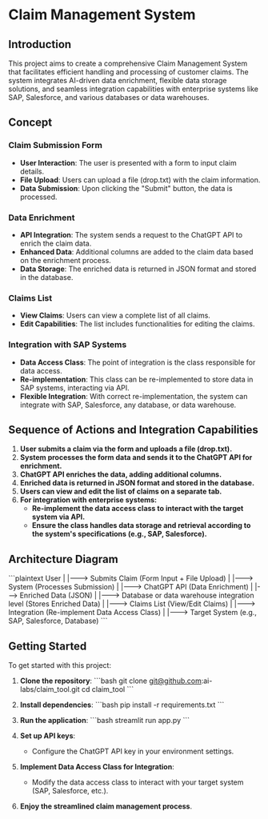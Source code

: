
# Claim Management System

## Introduction

This project aims to create a comprehensive Claim Management System that facilitates efficient handling and processing of customer claims. The system integrates AI-driven data enrichment, flexible data storage solutions, and seamless integration capabilities with enterprise systems like SAP, Salesforce, and various databases or data warehouses.

## Concept

### Claim Submission Form
- **User Interaction**: The user is presented with a form to input claim details.
- **File Upload**: Users can upload a file (drop.txt) with the claim information.
- **Data Submission**: Upon clicking the "Submit" button, the data is processed.

### Data Enrichment
- **API Integration**: The system sends a request to the ChatGPT API to enrich the claim data.
- **Enhanced Data**: Additional columns are added to the claim data based on the enrichment process.
- **Data Storage**: The enriched data is returned in JSON format and stored in the database.

### Claims List
- **View Claims**: Users can view a complete list of all claims.
- **Edit Capabilities**: The list includes functionalities for editing the claims.

### Integration with SAP Systems
- **Data Access Class**: The point of integration is the class responsible for data access.
- **Re-implementation**: This class can be re-implemented to store data in SAP systems, interacting via API.
- **Flexible Integration**: With correct re-implementation, the system can integrate with SAP, Salesforce, any database, or data warehouse.

## Sequence of Actions and Integration Capabilities

1. **User submits a claim via the form and uploads a file (drop.txt).**
2. **System processes the form data and sends it to the ChatGPT API for enrichment.**
3. **ChatGPT API enriches the data, adding additional columns.**
4. **Enriched data is returned in JSON format and stored in the database.**
5. **Users can view and edit the list of claims on a separate tab.**
6. **For integration with enterprise systems:**
   - **Re-implement the data access class to interact with the target system via API.**
   - **Ensure the class handles data storage and retrieval according to the system's specifications (e.g., SAP, Salesforce).**

## Architecture Diagram

\`\`\`plaintext
User
  |
  |---> Submits Claim (Form Input + File Upload)
        |
        |---> System (Processes Submission)
                |
                |---> ChatGPT API (Data Enrichment)
                        |
                        |---> Enriched Data (JSON)
                                |
                                |---> Database or data warehouse integration level (Stores Enriched Data)
                                        |
                                        |---> Claims List (View/Edit Claims)
                                                |
                                                |---> Integration (Re-implement Data Access Class)
                                                        |
                                                        |---> Target System (e.g., SAP, Salesforce, Database)
\`\`\`

## Getting Started

To get started with this project:

1. **Clone the repository**:
   \`\`\`bash
   git clone git@github.com:ai-labs/claim_tool.git
   cd claim_tool
   \`\`\`

2. **Install dependencies**:
   \`\`\`bash
   pip install -r requirements.txt
   \`\`\`

3. **Run the application**:
   \`\`\`bash
   streamlit run app.py
   \`\`\`

4. **Set up API keys**:
   - Configure the ChatGPT API key in your environment settings.

5. **Implement Data Access Class for Integration**:
   - Modify the data access class to interact with your target system (SAP, Salesforce, etc.).

6. **Enjoy the streamlined claim management process**.

